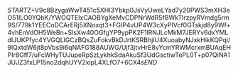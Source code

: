 $START$Z+V9c8BzygaWwT451c5XHI3Ybkp0JsVyUweLYad7y20PWS3mXH3eO51ILO0YQbK/YWOQTEIxCAOBYgXeMvCDPNrWdR5fBWkTlrzpyRVmdg5rm9S/779k1YEECoDCArERj5XNoxqt3+FGlP4vUP4W3cXyPIVcf0GTskjd8y9Wf+4vhEnVdOH5WeBn+SlsXw40OGfgYP9ypPK2F1lRNJLcMkM7JERYv6dxYMLdIJUKPfyc4YVGQLlGCzBQsZuFokvBkDJrtKSRBhjlU4XuoabyNJxkHikKQPqi/9lQxtdW6jt8pVbs9i6qNAFG188AUWG/Ujf3jtvHrE8vYcmYRWMcrxmBUAqEHPIr8Gff7/uFcWHyTUJupeRpSzLykhkSdaAkuSf3UdGsctiwTePL0T+p07QiNA1JUJZ3fxLP15no2dqhUYV2xipL4XLfO7+6CX4s$END$